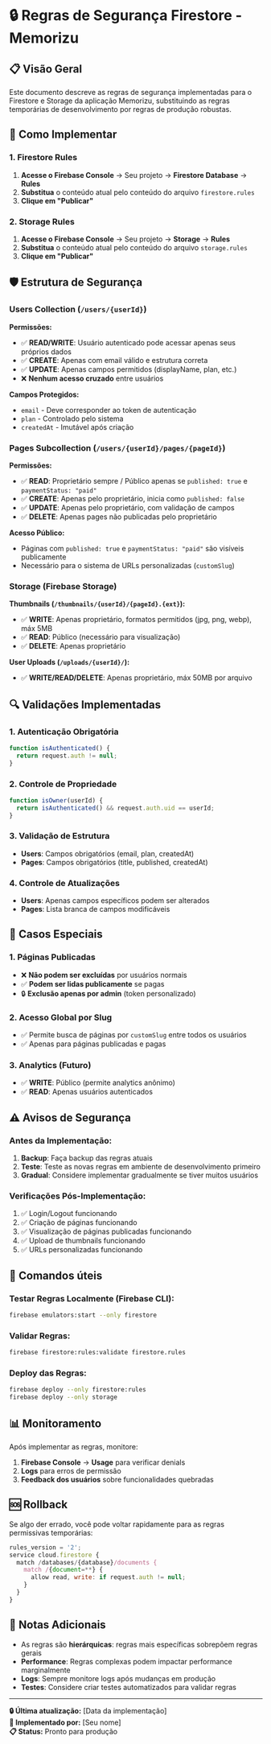 # 🔒 Regras de Segurança Firestore - Memorizu

## 📋 Visão Geral

Este documento descreve as regras de segurança implementadas para o Firestore e Storage da aplicação Memorizu, substituindo as regras temporárias de desenvolvimento por regras de produção robustas.

## 🔧 Como Implementar

### 1. Firestore Rules

1. **Acesse o Firebase Console** → Seu projeto → **Firestore Database** → **Rules**
2. **Substitua** o conteúdo atual pelo conteúdo do arquivo `firestore.rules`
3. **Clique em "Publicar"**

### 2. Storage Rules

1. **Acesse o Firebase Console** → Seu projeto → **Storage** → **Rules**
2. **Substitua** o conteúdo atual pelo conteúdo do arquivo `storage.rules`
3. **Clique em "Publicar"**

## 🛡️ Estrutura de Segurança

### **Users Collection (`/users/{userId}`)**

**Permissões:**

- ✅ **READ/WRITE**: Usuário autenticado pode acessar apenas seus próprios dados
- ✅ **CREATE**: Apenas com email válido e estrutura correta
- ✅ **UPDATE**: Apenas campos permitidos (displayName, plan, etc.)
- ❌ **Nenhum acesso cruzado** entre usuários

**Campos Protegidos:**

- `email` - Deve corresponder ao token de autenticação
- `plan` - Controlado pelo sistema
- `createdAt` - Imutável após criação

### **Pages Subcollection (`/users/{userId}/pages/{pageId}`)**

**Permissões:**

- ✅ **READ**: Proprietário sempre / Público apenas se `published: true` e `paymentStatus: "paid"`
- ✅ **CREATE**: Apenas pelo proprietário, inicia como `published: false`
- ✅ **UPDATE**: Apenas pelo proprietário, com validação de campos
- ✅ **DELETE**: Apenas pages não publicadas pelo proprietário

**Acesso Público:**

- Páginas com `published: true` e `paymentStatus: "paid"` são visíveis publicamente
- Necessário para o sistema de URLs personalizadas (`customSlug`)

### **Storage (Firebase Storage)**

**Thumbnails (`/thumbnails/{userId}/{pageId}.{ext}`):**

- ✅ **WRITE**: Apenas proprietário, formatos permitidos (jpg, png, webp), máx 5MB
- ✅ **READ**: Público (necessário para visualização)
- ✅ **DELETE**: Apenas proprietário

**User Uploads (`/uploads/{userId}/`):**

- ✅ **WRITE/READ/DELETE**: Apenas proprietário, máx 50MB por arquivo

## 🔍 Validações Implementadas

### **1. Autenticação Obrigatória**

```javascript
function isAuthenticated() {
  return request.auth != null;
}
```

### **2. Controle de Propriedade**

```javascript
function isOwner(userId) {
  return isAuthenticated() && request.auth.uid == userId;
}
```

### **3. Validação de Estrutura**

- **Users**: Campos obrigatórios (email, plan, createdAt)
- **Pages**: Campos obrigatórios (title, published, createdAt)

### **4. Controle de Atualizações**

- **Users**: Apenas campos específicos podem ser alterados
- **Pages**: Lista branca de campos modificáveis

## 🚨 Casos Especiais

### **1. Páginas Publicadas**

- ❌ **Não podem ser excluídas** por usuários normais
- ✅ **Podem ser lidas publicamente** se pagas
- 🔒 **Exclusão apenas por admin** (token personalizado)

### **2. Acesso Global por Slug**

- ✅ Permite busca de páginas por `customSlug` entre todos os usuários
- ✅ Apenas para páginas publicadas e pagas

### **3. Analytics (Futuro)**

- ✅ **WRITE**: Público (permite analytics anônimo)
- ✅ **READ**: Apenas usuários autenticados

## ⚠️ Avisos de Segurança

### **Antes da Implementação:**

1. **Backup**: Faça backup das regras atuais
2. **Teste**: Teste as novas regras em ambiente de desenvolvimento primeiro
3. **Gradual**: Considere implementar gradualmente se tiver muitos usuários

### **Verificações Pós-Implementação:**

1. ✅ Login/Logout funcionando
2. ✅ Criação de páginas funcionando
3. ✅ Visualização de páginas publicadas funcionando
4. ✅ Upload de thumbnails funcionando
5. ✅ URLs personalizadas funcionando

## 🔧 Comandos úteis

### **Testar Regras Localmente (Firebase CLI):**

```bash
firebase emulators:start --only firestore
```

### **Validar Regras:**

```bash
firebase firestore:rules:validate firestore.rules
```

### **Deploy das Regras:**

```bash
firebase deploy --only firestore:rules
firebase deploy --only storage
```

## 📊 Monitoramento

Após implementar as regras, monitore:

1. **Firebase Console** → **Usage** para verificar denials
2. **Logs** para erros de permissão
3. **Feedback dos usuários** sobre funcionalidades quebradas

## 🆘 Rollback

Se algo der errado, você pode voltar rapidamente para as regras permissivas temporárias:

```javascript
rules_version = '2';
service cloud.firestore {
  match /databases/{database}/documents {
    match /{document=**} {
      allow read, write: if request.auth != null;
    }
  }
}
```

## 📝 Notas Adicionais

- As regras são **hierárquicas**: regras mais específicas sobrepõem regras gerais
- **Performance**: Regras complexas podem impactar performance marginalmente
- **Logs**: Sempre monitore logs após mudanças em produção
- **Testes**: Considere criar testes automatizados para validar regras

---

**🔒 Última atualização:** [Data da implementação]  
**👤 Implementado por:** [Seu nome]  
**📋 Status:** Pronto para produção

